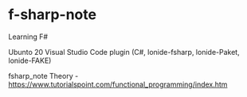 # f-sharp-note
Learning F#

Ubunto 20
Visual Studio Code 
  plugin (C#, lonide-fsharp, lonide-Paket, lonide-FAKE)

fsharp_note
  Theory - https://www.tutorialspoint.com/functional_programming/index.htm
